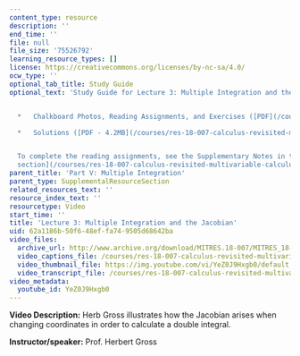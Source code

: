 ```yaml
---
content_type: resource
description: ''
end_time: ''
file: null
file_size: '75526792'
learning_resource_types: []
license: https://creativecommons.org/licenses/by-nc-sa/4.0/
ocw_type: ''
optional_tab_title: Study Guide
optional_text: 'Study Guide for Lecture 3: Multiple Integration and the Jacobian


  *   Chalkboard Photos, Reading Assignments, and Exercises ([PDF](/courses/res-18-007-calculus-revisited-multivariable-calculus-fall-2011/resources/mitres_18_007_partv_lec03))

  *   Solutions ([PDF - 4.2MB](/courses/res-18-007-calculus-revisited-multivariable-calculus-fall-2011/resources/mitres_18_007_partv_sol03))


  To complete the reading assignments, see the Supplementary Notes in the [Study Materials
  section](/courses/res-18-007-calculus-revisited-multivariable-calculus-fall-2011/pages/study-materials).'
parent_title: 'Part V: Multiple Integration'
parent_type: SupplementalResourceSection
related_resources_text: ''
resource_index_text: ''
resourcetype: Video
start_time: ''
title: 'Lecture 3: Multiple Integration and the Jacobian'
uid: 62a1186b-50f6-48ef-fa74-9505d68642ba
video_files:
  archive_url: http://www.archive.org/download/MITRES.18-007/MITRES_18-007_Part5_lec3_300k.mp4
  video_captions_file: /courses/res-18-007-calculus-revisited-multivariable-calculus-fall-2011/c224e8e1d2985c1b94c597844dbc6bc5_YeZ0J9Hxgb0.vtt
  video_thumbnail_file: https://img.youtube.com/vi/YeZ0J9Hxgb0/default.jpg
  video_transcript_file: /courses/res-18-007-calculus-revisited-multivariable-calculus-fall-2011/33f6b85bce4f711df072683d595f04b0_YeZ0J9Hxgb0.pdf
video_metadata:
  youtube_id: YeZ0J9Hxgb0
---
```


**Video Description:** Herb Gross illustrates how the Jacobian arises when changing coordinates in order to calculate a double integral.

**Instructor/speaker:** Prof. Herbert Gross

